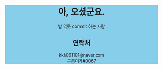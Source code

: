 <div align=center style ="background-color:skyblue">
<h1>아, 오셨군요.</h1>
<span>밥 먹듯 commit 하는 사람</span>
<h2>
연락처
</h2>
kkh061101@naver.com<br>
구름미각#0067<br>
</div>
